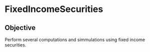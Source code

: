 # FixedIncomeSecurities
## Objective

Perform several computations and simmulations using fixed income securities.
